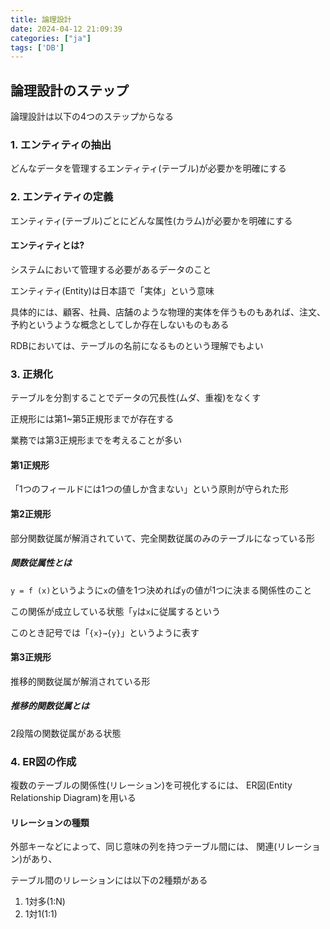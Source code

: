 ```yaml
---
title: 論理設計
date: 2024-04-12 21:09:39
categories: ["ja"]
tags: ['DB']
---
```

## 論理設計のステップ

論理設計は以下の4つのステップからなる

### 1. エンティティの抽出

どんなデータを管理するエンティティ(テーブル)が必要かを明確にする

### 2. エンティティの定義

エンティティ(テーブル)ごとにどんな属性(カラム)が必要かを明確にする

#### エンティティとは? 

システムにおいて管理する必要があるデータのこと

エンティティ(Entity)は日本語で「実体」という意味

具体的には、顧客、社員、店舗のような物理的実体を伴うものもあれば、注文、予約というような概念としてしか存在しないものもある

RDBにおいては、テーブルの名前になるものという理解でもよい

### 3. 正規化

テーブルを分割することでデータの冗長性(ムダ、重複)をなくす

正規形には第1~第5正規形までが存在する

業務では第3正規形までを考えることが多い

#### 第1正規形

「1つのフィールドには1つの値しか含まない」という原則が守られた形

#### 第2正規形

部分関数従属が解消されていて、完全関数従属のみのテーブルになっている形

##### 関数従属性とは

`y = f (x)`というように`x`の値を1つ決めれば`y`の値が1つに決まる関係性のこと

この関係が成立している状態「`y`は`x`に従属するという

このとき記号では「`{x}→{y}`」というように表す

#### 第3正規形

推移的関数従属が解消されている形

##### 推移的関数従属とは

2段階の関数従属がある状態

### 4. ER図の作成

複数のテーブルの関係性(リレーション)を可視化するには、
ER図(Entity Relationship Diagram)を用いる

#### リレーションの種類

外部キーなどによって、同じ意味の列を持つテーブル間には、 関連(リレーション)があり、

テーブル間のリレーションには以下の2種類がある

1. 1対多(1:N)
2. 1対1(1:1)